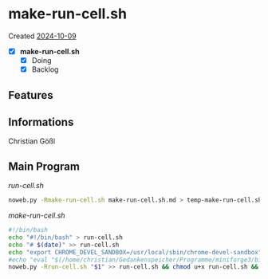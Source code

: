# make-run-cell.sh
Created [2024-10-09](2024-10-09)

- [X] **make-run-cell.sh**
    - [X] Doing
    - [X] Backlog

## Features



## Informations
 Christian Gößl
## Main Program

*run-cell.sh*
```bash
noweb.py -Rmake-run-cell.sh make-run-cell.sh.md > temp-make-run-cell.sh && cp make-run-cell.sh old-make-run-cell.sh && mv temp-make-run-cell.sh make-run-cell.sh && chmod u+x make-run-cell.sh && echo 'make-run-cell.sh' && date
```

*make-run-cell.sh*
```bash
#!/bin/bash
echo "#!/bin/bash" > run-cell.sh
echo "# $(date)" >> run-cell.sh
echo "export CHROME_DEVEL_SANDBOX=/usr/local/sbin/chrome-devel-sandbox" >> run-cell.sh
#echo "eval "$(/home/christian/Gedankenspeicher/Programme/miniforge3/bin/conda shell.bash hook)"" >> run-cell.sh
noweb.py -Rrun-cell.sh "$1" >> run-cell.sh && chmod u+x run-cell.sh && ./run-cell.sh
```
